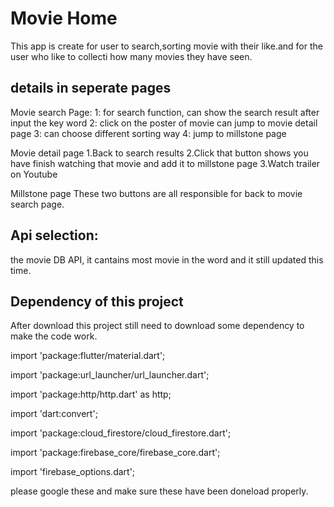 # Movie Home

This app is create for user to search,sorting movie with their like.and for the user who like to collecti how many movies they have seen.

## details in seperate pages 
Movie search Page:
1: for search function, can show the search result after input the key word
2: click on the poster of movie can jump to movie detail page
3: can choose different sorting way
4: jump to millstone page


Movie detail page
1.Back to search results
2.Click that button shows you have finish watching that movie and add it to millstone page
3.Watch trailer on Youtube

Millstone page
These two buttons are all responsible for back to movie search page.

## Api selection:
the movie DB API, it cantains most movie in the word and it still updated this time.

## Dependency of this project
After download this project still need to download some dependency to make the code work.

import 'package:flutter/material.dart'; 

import 'package:url_launcher/url_launcher.dart'; 

import 'package:http/http.dart' as http; 

import 'dart:convert'; 

import 'package:cloud_firestore/cloud_firestore.dart'; 

import 'package:firebase_core/firebase_core.dart'; 

import 'firebase_options.dart'; 

please google these and make sure these have been doneload properly.




